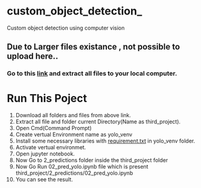 # custom_object_detection_
Custom object detection using computer vision
## Due to Larger files existance , not possible to upload here..
### Go to this [link](https://drive.google.com/file/d/1yJOTA0DcuZsBohNQfbUZ0zoB6Km_Y3xy/view) and extract all files to your local computer.

# Run This Poject
1. Download all folders and files from above link.
2. Extract all file and folder current Directory(Name as third_project).
3. Open Cmd(Command Prompt)
4. Create vertual Environment name as yolo_venv
5. Install some necessary libraries with [requirement.txt](requirements.txt) in yolo_venv folder.
6. Activate vertual environmet.
7. Open jupyter notebook.
8. Now Go to 2_predictions folder inside the third_project folder
9. Now Go Run 02_pred_yolo.ipynb file which is present third_project/2_predictions/02_pred_yolo.ipynb
10. You can see the result.
